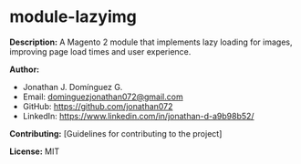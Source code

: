 # module-lazyimg
**Description:**
A Magento 2 module that implements lazy loading for images, improving page load times and user experience.

**Author:**
* Jonathan J. Domínguez G.
* Email: dominguezjonathan072@gmail.com
* GitHub: https://github.com/jonathan072
* LinkedIn: https://www.linkedin.com/in/jonathan-d-a9b98b52/

**Contributing:**
[Guidelines for contributing to the project]

**License:**
MIT
